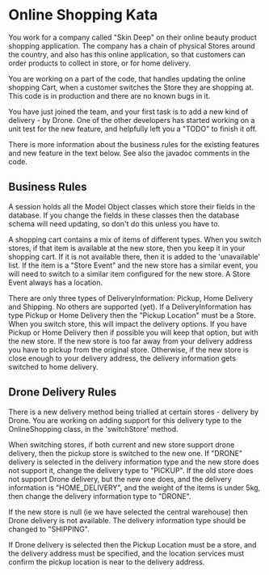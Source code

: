 Online Shopping Kata
====================

You work for a company called "Skin Deep" on their
 online beauty product shopping application. The company
 has a chain of physical Stores around the country, and
 also has this online application, so that customers
 can order products to collect in store, or for home delivery.
 
You are working on a part of the code,
 that handles updating the online shopping Cart, 
 when a customer switches the Store they are shopping at.
 This code is in production and there are no known bugs in it.

You have just joined the team, and your first task is
 to add a new kind of delivery - by Drone. One of the other
 developers has started working on a unit test for the new feature,
 and helpfully left you a "TODO" to finish it off.
 
There is more information about the business rules for the
existing features and new feature in the text below. See also the
javadoc comments in the code.


Business Rules
--------------

A session holds all the Model Object classes which store
their fields in the database. If you change the fields in these classes
then the database schema will need updating, so don't do this unless you have to.

A shopping cart contains a mix of items of different types. When you switch stores,
if that item is available at the new store, then you keep it in your shopping cart. 
If it is not available there, then it is added to the 'unavailable' list.
If the item is a "Store Event" and the new store has a similar event,
you will need to switch to a similar item configured for the new store.
A Store Event always has a location.

There are only three types of DeliveryInformation: Pickup, Home Delivery and Shipping. 
No others are supported (yet).
If a DeliveryInformation has type Pickup or Home Delivery then the "Pickup Location" 
must be a Store.
When you switch store, this will impact the delivery options. If you have
Pickup or Home Delivery then if possible you will keep that option, but
with the new store. If the new store is too far away from your delivery address
you have to pickup from the original store.
Otherwise, if the new store is close enough to your delivery address,
the delivery information gets switched to home delivery.

Drone Delivery Rules
--------------------

There is a new delivery method being trialled at 
certain stores - delivery by Drone. You are working
on adding support for this delivery type to the OnlineShopping
class, in the 'switchStore' method.

When switching stores, if both current and new store support
drone delivery, then the pickup store is switched to the new one.
If "DRONE" delivery is selected in the delivery information type
and the new store does not support it, change the delivery 
type to "PICKUP". If the old store does not support Drone 
delivery, but the new one does, and the delivery information
is "HOME_DELIVERY", and the weight of the items is under 5kg,
then change the delivery information type to "DRONE".

If the new store is null (ie we have selected the central warehouse)
then Drone delivery is not available. The delivery information 
type should be changed to "SHIPPING".

If Drone delivery is selected then the Pickup Location must be a store, and 
the delivery address must be specified, and the location services must confirm
the pickup location is near to the delivery address.

